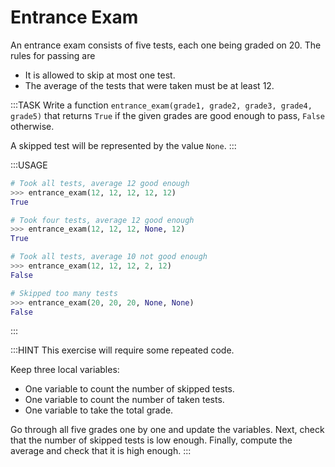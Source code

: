 # Entrance Exam

An entrance exam consists of five tests, each one being graded on 20.
The rules for passing are

* It is allowed to skip at most one test.
* The average of the tests that were taken must be at least 12.

:::TASK
Write a function `entrance_exam(grade1, grade2, grade3, grade4, grade5)` that returns `True` if the given grades are good enough to pass, `False` otherwise.

A skipped test will be represented by the value `None`.
:::

:::USAGE

```python
# Took all tests, average 12 good enough
>>> entrance_exam(12, 12, 12, 12, 12)
True

# Took four tests, average 12 good enough
>>> entrance_exam(12, 12, 12, None, 12)
True

# Took all tests, average 10 not good enough
>>> entrance_exam(12, 12, 12, 2, 12)
False

# Skipped too many tests
>>> entrance_exam(20, 20, 20, None, None)
False
```

:::

:::HINT
This exercise will require some repeated code.

Keep three local variables:

* One variable to count the number of skipped tests.
* One variable to count the number of taken tests.
* One variable to take the total grade.

Go through all five grades one by one and update the variables.
Next, check that the number of skipped tests is low enough.
Finally, compute the average and check that it is high enough.
:::